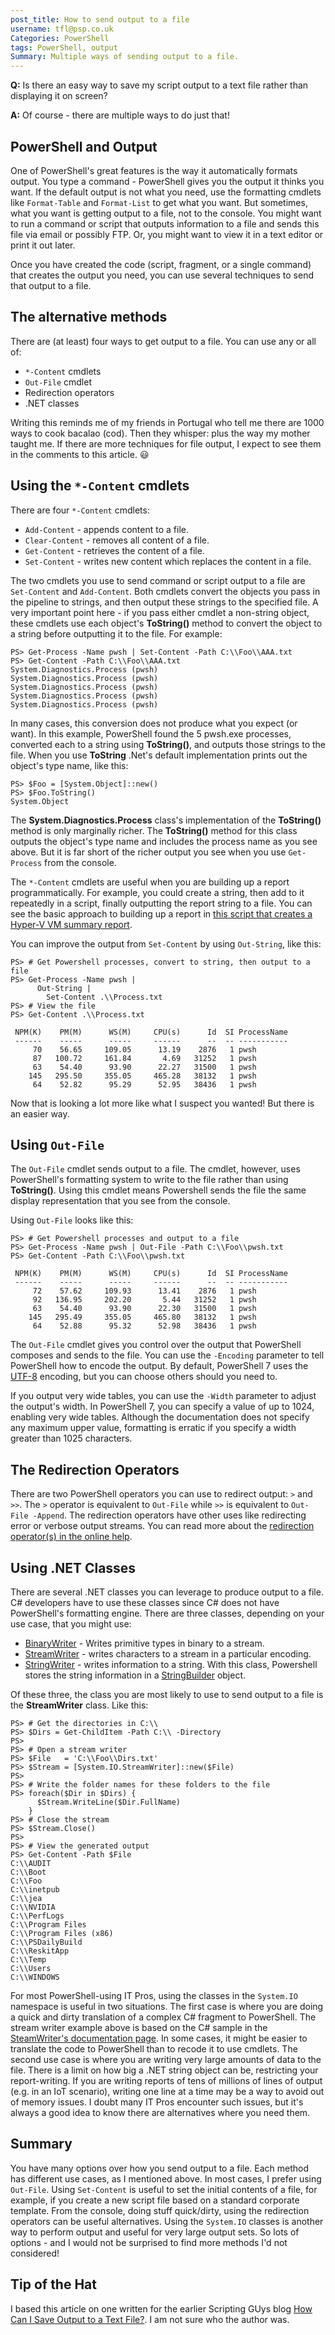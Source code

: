 ```yaml
---
post_title: How to send output to a file
username: tfl@psp.co.uk
Categories: PowerShell
tags: PowerShell, output
Summary: Multiple ways of sending output to a file. 
---
```


**Q:** Is there an easy way to save my script output to a text file rather than displaying it on screen?

**A:** Of course - there are multiple ways to do just that!

## PowerShell and Output

One of PowerShell's great features is the way it automatically formats output.
You type a command - PowerShell gives you the output it thinks you want.
If the default output is not what you need, use the formatting cmdlets like `Format-Table` and `Format-List` to get what you want.
But sometimes, what you want is getting output to a file, not to the console.
You might want to run a command or script that outputs information to a file and sends this file via email or possibly FTP.
Or, you might want to view it in a text editor or print it out later.

Once you have created the code (script, fragment, or a single command) that creates the output you need, you can use several techniques to send that output to a file.

## The alternative methods

There are (at least) four ways to get output to a file.
You can use any or all of:

* `*-Content` cmdlets
* `Out-File` cmdlet
* Redirection operators
* .NET classes

Writing this reminds me of my friends in Portugal who tell me there are 1000 ways to cook bacalao (cod).
Then they whisper: plus the way my mother taught me.
If there are more techniques for file output, I expect to see them in the comments to this article. 😃

## Using the `*-Content` cmdlets

There are four `*-Content` cmdlets:

* `Add-Content` - appends content to a file.
* `Clear-Content` - removes all content of a file.
* `Get-Content` - retrieves the content of a file.
* `Set-Content` - writes new content which replaces the content in a file.

The two cmdlets you use to send command or script output to a file are `Set-Content` and `Add-Content`.
Both cmdlets convert the objects you pass in the pipeline to strings, and then output these strings to the specified file.
A very important point here - if you pass either cmdlet a non-string object, these cmdlets use each object's **ToString()** method to convert the object to a string before outputting it to the file.
For example:

```powershell-console
PS> Get-Process -Name pwsh | Set-Content -Path C:\\Foo\\AAA.txt
PS> Get-Content -Path C:\\Foo\\AAA.txt
System.Diagnostics.Process (pwsh)
System.Diagnostics.Process (pwsh)
System.Diagnostics.Process (pwsh)
System.Diagnostics.Process (pwsh)
System.Diagnostics.Process (pwsh)
```

In many cases, this conversion does not produce what you expect (or want).
In this example, PowerShell found the 5 pwsh.exe processes, converted each to a string using **ToString()**, and outputs those strings to the file.
When you use **ToString** .Net's default implementation prints out the object's type name, like this:

```powershell-console
PS> $Foo = [System.Object]::new()
PS> $Foo.ToString()
System.Object
```

The **System.Diagnostics.Process** class's implementation of the **ToString()** method is only marginally richer.
The **ToString()** method for this class outputs the object's type name and includes the process name as you see above.
But it is far short of the richer output you see when you use `Get-Process` from the console.

The `*-Content` cmdlets are useful when you are building up a report programmatically.
For example, you could create a string, then add to it repeatedly in a script, finally outputting the report string to a file.
You can see the basic approach to building up a report in [this script that creates a Hyper-V VM summary report](https://github.com/doctordns/Wiley20/blob/master/10%20-%20Reporting/10.8%20-%20Creating%20a%20Hyper-V%20Status%20Report.ps1).

You can improve the output from `Set-Content` by using `Out-String`, like this:

```powershell-console
PS> # Get Powershell processes, convert to string, then output to a file
PS> Get-Process -Name pwsh |
      Out-String |
        Set-Content .\\Process.txt
PS> # View the file
PS> Get-Content .\\Process.txt

 NPM(K)    PM(M)      WS(M)     CPU(s)      Id  SI ProcessName
 ------    -----      -----     ------      --  -- -----------
     70    56.65     109.05      13.19    2876   1 pwsh
     87   100.72     161.84       4.69   31252   1 pwsh
     63    54.40      93.90      22.27   31500   1 pwsh
    145   295.50     355.05     465.28   38132   1 pwsh
     64    52.82      95.29      52.95   38436   1 pwsh
```

Now that is looking a lot more like what I suspect you wanted!
But there is an easier way.

## Using `Out-File`

The `Out-File` cmdlet sends output to a file.
The cmdlet, however, uses PowerShell's formatting system to write to the file rather than using **ToString()**.
Using this cmdlet means Powershell sends the file the same display representation that you see from the console.

Using `Out-File` looks like this:

```powershell-console
PS> # Get Powershell processes and output to a file
PS> Get-Process -Name pwsh | Out-File -Path C:\\Foo\\pwsh.txt
PS> Get-Content -Path C:\\Foo\\pwsh.txt

 NPM(K)    PM(M)      WS(M)     CPU(s)      Id  SI ProcessName
 ------    -----      -----     ------      --  -- -----------
     72    57.62     109.93      13.41    2876   1 pwsh
     92   136.95     202.20       5.44   31252   1 pwsh
     63    54.40      93.90      22.30   31500   1 pwsh
    145   295.49     355.05     465.80   38132   1 pwsh
     64    52.88      95.32      52.98   38436   1 pwsh

```

The `Out-File` cmdlet gives you control over the output that PowerShell composes and sends to the file.
You can use the `-Encoding` parameter to tell PowerShell how to encode the output.
By default, PowerShell 7 uses the [UTF-8](https://en.wikipedia.org/wiki/UTF-8) encoding, but you can choose others should you need to.

If you output very wide tables, you can use the  `-Width` parameter to adjust the output's width.
In PowerShell 7, you can specify a value of up to 1024, enabling very wide tables.
Although the documentation does not specify any maximum upper value, formatting is erratic if you specify a width greater than 1025 characters.

## The Redirection Operators

There are two PowerShell operators you can use to redirect output: `>` and `>>`.
The `>` operator is equivalent to `Out-File` while `>>` is equivalent to `Out-File -Append`.
The redirection operators have other uses like redirecting error or verbose output streams.
You can read more about the [redirection operator(s) in the online help](https://docs.microsoft.com/powershell/module/microsoft.powershell.core/about/about_redirection).

## Using .NET Classes

There are several .NET classes you can leverage to produce output to a file.
C# developers have to use these classes since C# does not have PowerShell's formatting engine.
There are three classes, depending on your use case, that you might use:

* [BinaryWriter](https://docs.microsoft.com/dotnet/api/system.io.binarywriter) - Writes primitive types in binary to a stream.
* [StreamWriter](https://docs.microsoft.com/dotnet/api/system.io.streamwriter) - writes characters to a stream in a particular encoding.
* [StringWriter](https://docs.microsoft.com/dotnet/api/system.io.stringwriter) - writes information to a string. With this class, Powershell stores the string information in a [StringBuilder](https://docs.microsoft.com/dotnet/api/system.text.stringbuilder) object.

Of these three, the class you are most likely to use to send output to a file is the **StreamWriter** class.
Like this:

```powershell-console
PS> # Get the directories in C:\\
PS> $Dirs = Get-ChildItem -Path C:\\ -Directory
PS>
PS> # Open a stream writer
PS> $File   = 'C:\\Foo\\Dirs.txt'
PS> $Stream = [System.IO.StreamWriter]::new($File)
PS> 
PS> # Write the folder names for these folders to the file
PS> foreach($Dir in $Dirs) {
      $Stream.WriteLine($Dir.FullName)
    }
PS> # Close the stream
PS> $Stream.Close()
PS>
PS> # View the generated output
PS> Get-Content -Path $File
C:\\AUDIT
C:\\Boot
C:\\Foo
C:\\inetpub
C:\\jea
C:\\NVIDIA
C:\\PerfLogs
C:\\Program Files
C:\\Program Files (x86)
C:\\PSDailyBuild
C:\\ReskitApp
C:\\Temp
C:\\Users
C:\\WINDOWS
```

For most PowerShell-using IT Pros, using the classes in the `System.IO` namespace is useful in two situations.
The first case is where you are doing a quick and dirty translation of a complex C# fragment to PowerShell.
The stream writer example above is based on the C# sample in the [SteamWriter's documentation page](https://docs.microsoft.com/dotnet/api/system.io.streamwriter).
In some cases, it might be easier to translate the code to PowerShell than to recode it to use cmdlets.
The second use case is where you are writing very large amounts of data to the file.
There is a limit on how big a .NET string object can be, restricting your report-writing.
If you are writing reports of tens of millions of lines of output (e.g. in an IoT scenario), writing one line at a time may be a way to avoid out of memory issues.
I doubt many IT Pros encounter such issues, but it's always a good idea to know there are alternatives where you need them.

## Summary

You have many options over how you send output to a file.
Each method has different use cases, as I mentioned above.
In most cases, I prefer using `Out-File`.
Using `Set-Content` is useful to set the initial contents of a file, for example, if you create a new script file based on a standard corporate template.
From the console, doing stuff quick/dirty, using the redirection operators can be useful alternatives.
Using the `System.IO` classes is another way to perform output and useful for very large output sets.
So lots of options - and I would not be surprised to find more methods I'd not considered!

## Tip of the Hat

I based this article on one written for the earlier Scripting GUys blog [How Can I Save Output to a Text File?](https://devblogs.microsoft.com/scripting/how-can-i-save-output-to-a-text-file/).
I am not sure who the author was.